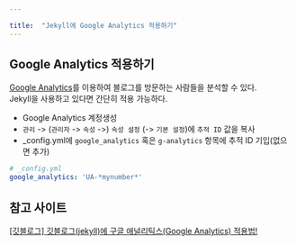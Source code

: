 ```yaml
---

title:  "Jekyll에 Google Analytics 적용하기"
---
```


## Google Analytics 적용하기
[Google Analytics](https://analytics.google.com/)를 이용하여 블로그를 방문하는 사람들을 분석할 수 있다.  
Jekyll을 사용하고 있다면 간단히 적용 가능하다.  

- Google Analytics 계정생성
- `관리` -> (`관리자` -> `속성` ->) `속성 설정` (-> `기본 설정`)에 `추적 ID` 값을 복사
- _config.yml에 `google_analytics` 혹은 `g-analytics` 항목에 추적 ID 기입(없으면 추가)

```yml
# _config.yml
google_analytics: 'UA-*mynumber*'
```

## 참고 사이트
[[깃블로그] 깃블로그(jekyll)에 구글 애널리틱스(Google Analytics) 적용법!](https://mingnol2.tistory.com/70)
